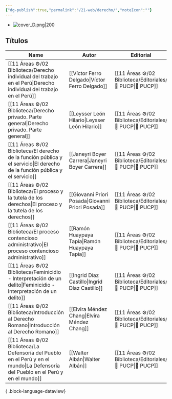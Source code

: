 ```yaml
---
{"dg-publish":true,"permalink":"/21-web/derecho/","noteIcon":""}
---
```


- ![cover_D.png|200](/img/user/11%20%C3%81reas%20%E2%9A%99/02%20Biblioteca/%F0%9F%92%BE%20Adjuntos/cover_D.png)
## Títulos
| Name                                                                                                                                 | Autor                                              | Editorial                                                    |
| ------------------------------------------------------------------------------------------------------------------------------------ | -------------------------------------------------- | ------------------------------------------------------------ |
| [[11 Áreas ⚙/02 Biblioteca/Derecho individual del trabajo en el Perú\|Derecho individual del trabajo en el Perú]]                 | [[Víctor Ferro Delgado\|Víctor Ferro Delgado]]     | [[11 Áreas ⚙/02 Biblioteca/Editoriales/📔 PUCP\|📔 PUCP]] |
| [[11 Áreas ⚙/02 Biblioteca/Derecho privado. Parte general\|Derecho privado. Parte general]]                                       | [[Leysser León Hilario\|Leysser León Hilario]]     | [[11 Áreas ⚙/02 Biblioteca/Editoriales/📔 PUCP\|📔 PUCP]] |
| [[11 Áreas ⚙/02 Biblioteca/El derecho de la función pública y el servicio\|El derecho de la función pública y el servicio]]       | [[Janeyri Boyer Carrera\|Janeyri Boyer Carrera]]   | [[11 Áreas ⚙/02 Biblioteca/Editoriales/📔 PUCP\|📔 PUCP]] |
| [[11 Áreas ⚙/02 Biblioteca/El proceso y la tutela de los derechos\|El proceso y la tutela de los derechos]]                       | [[Giovanni Priori Posada\|Giovanni Priori Posada]] | [[11 Áreas ⚙/02 Biblioteca/Editoriales/📔 PUCP\|📔 PUCP]] |
| [[11 Áreas ⚙/02 Biblioteca/El proceso contencioso administrativo\|El proceso contencioso administrativo]]                         | [[Ramón Huaypaya Tapia\|Ramón Huaypaya Tapia]]     | [[11 Áreas ⚙/02 Biblioteca/Editoriales/📔 PUCP\|📔 PUCP]] |
| [[11 Áreas ⚙/02 Biblioteca/Feminicidio - Interpretación de un delito\|Feminicidio - Interpretación de un delito]]                 | [[Ingrid Díaz Castillo\|Ingrid Díaz Castillo]]     | [[11 Áreas ⚙/02 Biblioteca/Editoriales/📔 PUCP\|📔 PUCP]] |
| [[11 Áreas ⚙/02 Biblioteca/Introducción al Derecho Romano\|Introducción al Derecho Romano]]                                       | [[Elvira Méndez Chang\|Elvira Méndez Chang]]       | [[11 Áreas ⚙/02 Biblioteca/Editoriales/📔 PUCP\|📔 PUCP]] |
| [[11 Áreas ⚙/02 Biblioteca/La Defensoría del Pueblo en el Perú y en el mundo\|La Defensoría del Pueblo en el Perú y en el mundo]] | [[Walter Albán\|Walter Albán]]                     | [[11 Áreas ⚙/02 Biblioteca/Editoriales/📔 PUCP\|📔 PUCP]] |

{ .block-language-dataview}